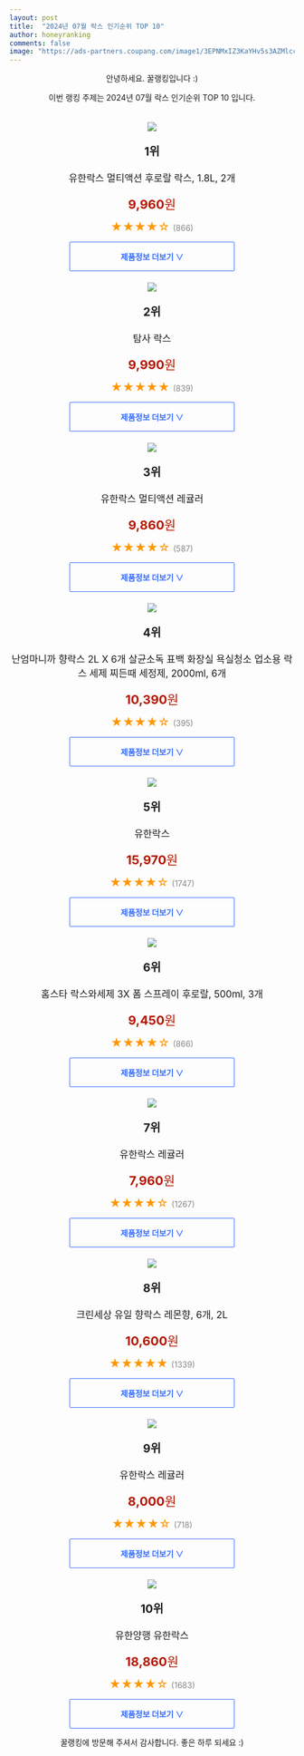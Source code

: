 ```yaml
---
layout: post
title:  "2024년 07월 락스 인기순위 TOP 10"
author: honeyranking
comments: false
image: "https://ads-partners.coupang.com/image1/3EPNMxIZ3KaYHv5s3AZMlcc1dFnMLGFRw59w8cxvyGij9BHAMbWDDMRNMujWGob-qg-aZ3hKgbW9PprwRBU0m-S9fSuLprQDNo6MW2vvcQJ2z3hB4y9j8suNlp93M3Mano-c8dsE1D9J8AX44BUKF_5UX3ZmADqoTDPa22mPIO_CnNWWBnBzDMBsi_ybTc4vz3mENE1be-arwPymM9e9ODMdE4I0OsZhs1z7VJWJraI1LLrj1wPAZjW7LAVY8jgNF4jXSTi0RBEj7ggdXCLcl1MsuRPDsluG6CXpgebSDA=="
---
```

<p style="text-align: center;">안녕하세요. 꿀랭킹입니다 :)</p>
<p style="text-align: center;">이번 랭킹 주제는 2024년 07월 락스 인기순위 TOP 10 입니다.</p><center><img src="https://ads-partners.coupang.com/image1/3EPNMxIZ3KaYHv5s3AZMlcc1dFnMLGFRw59w8cxvyGij9BHAMbWDDMRNMujWGob-qg-aZ3hKgbW9PprwRBU0m-S9fSuLprQDNo6MW2vvcQJ2z3hB4y9j8suNlp93M3Mano-c8dsE1D9J8AX44BUKF_5UX3ZmADqoTDPa22mPIO_CnNWWBnBzDMBsi_ybTc4vz3mENE1be-arwPymM9e9ODMdE4I0OsZhs1z7VJWJraI1LLrj1wPAZjW7LAVY8jgNF4jXSTi0RBEj7ggdXCLcl1MsuRPDsluG6CXpgebSDA==" style="margin-top:20px" /></center><p style="text-align: center; font-size: 20px"><b>1위</b></p><p style="text-align: center; font-size: 17px">유한락스 멀티액션 후로랄 락스, 1.8L, 2개</p><p style="text-align: center;"><span style="color: #b61800; font-size: 22px;"><b>9,960</b>원</span></p><p style="text-align: center;"><span style="color: #ff9600; font-size: 20px;">★★★★☆ </span><span style="color: #878787;">(866)</span></p><center><a href="https://link.coupang.com/re/AFFSDP?lptag=AF3899140&subid=honeyrank&pageKey=6655279972&itemId=22066516701&vendorItemId=89113659739&traceid=V0-153-abdb0ac15694c87f&clickBeacon=4f780470-49f7-11ef-9d85-7ff7857d6470%7E3&requestid=20240725050001051320366121&token=31850C%7CMIXED"><div style="font-size: 14px; display: inline-block; padding: 15px 90px; color: #346aff; border-radius: 2px; border: 1px solid #346aff; cursor: pointer;"><b>제품정보 더보기 &or;</b></div></a></center><center><img src="https://ads-partners.coupang.com/image1/5HXjMNEwiQFGmd6P5A_rgapjJJCoyz3ylBskU38ErWow8L1UzHeEOnRyxBRdcrnn6CTEveT_031gdBI3ez0uakVkq0AZvNf8PnqNIgA8Au4BaY84XuUNJqqPgHgUWuvfSvGrRD7AwFFCkpt7yFy2UfxNRRHGyIxo46tKDYRJFZ0icWqTbEdKln7e38na99EdjSVceA7UldIPKlzuuFVva7rE4nG1d1KnssLB_wtdZhs7RT8Vz2bPgIukEsO2jD2DrlpLaObjnK0kw4Po_m-fjrkVQNZE2HI6W9m2" style="margin-top:20px" /></center><p style="text-align: center; font-size: 20px"><b>2위</b></p><p style="text-align: center; font-size: 17px">탐사 락스</p><p style="text-align: center;"><span style="color: #b61800; font-size: 22px;"><b>9,990</b>원</span></p><p style="text-align: center;"><span style="color: #ff9600; font-size: 20px;">★★★★★ </span><span style="color: #878787;">(839)</span></p><center><a href="https://link.coupang.com/re/AFFSDP?lptag=AF3899140&subid=honeyrank&pageKey=315035808&itemId=1001025618&vendorItemId=5429699959&traceid=V0-153-256dc2a5b321e10b&requestid=20240725050001051320366121&token=31850C%7CMIXED"><div style="font-size: 14px; display: inline-block; padding: 15px 90px; color: #346aff; border-radius: 2px; border: 1px solid #346aff; cursor: pointer;"><b>제품정보 더보기 &or;</b></div></a></center><center><img src="https://ads-partners.coupang.com/image1/HQcN46ScqcAKzfdDHZQLXjQOnZDcY6vGHzb1J6LCno8eZOCJJH-BdiCfSvlL-D3yDbBCV68RO0ZamEqH8yLyn3k-cCVmM-iUA77ZwjhuUnb__vFVYyTbm96q9JwC5T0yjKVoZ_MR9napZ66kSyW8NWmE_wNrdHMQSyve_MVRLwkRJ_FyW7LmhgpM8e76CLi92zzHLlw0H-2XsPhmPdL7cObvJpQSLPl3iqhc4yqgd_RcK6kMtSVFBEClkDNKrQ3ssNrmxGyOyaEZpdANj4eGw6Rm_fQhiGneHw==" style="margin-top:20px" /></center><p style="text-align: center; font-size: 20px"><b>3위</b></p><p style="text-align: center; font-size: 17px">유한락스 멀티액션 레귤러</p><p style="text-align: center;"><span style="color: #b61800; font-size: 22px;"><b>9,860</b>원</span></p><p style="text-align: center;"><span style="color: #ff9600; font-size: 20px;">★★★★☆ </span><span style="color: #878787;">(587)</span></p><center><a href="https://link.coupang.com/re/AFFSDP?lptag=AF3899140&subid=honeyrank&pageKey=315953839&itemId=18796461802&vendorItemId=5433878125&traceid=V0-153-b314cf7478aa160d&requestid=20240725050001051320366121&token=31850C%7CMIXED"><div style="font-size: 14px; display: inline-block; padding: 15px 90px; color: #346aff; border-radius: 2px; border: 1px solid #346aff; cursor: pointer;"><b>제품정보 더보기 &or;</b></div></a></center><center><img src="https://ads-partners.coupang.com/image1/e7IINKlsS1Gd9LuOe4XpeLepH4YhpXsxFPdYh5etjt81sGYZC4FCwbZDt5maphrYBCYG3O5EUHWABhORFWNGBYyQWtPDTSwPllPpFPVcW3I9p5-toNImKiUxGIteL-RYipE1wgJYLCmEEuduPJ3jPXMfyfQKH3wOn0LSIoRC8xh8MNroG-t2DKPpYU-7jJky4OOKPNdYSbNJCn4UzrB7OMqVb7tvHbNg6LP-_ok4wl9iVuqQVCh4VoMIXRFCtxCUoeFfPf4h3JmJY_qYC-HjUAAlqKEoSfuPLmPE0ZN5MhY1Fj6v7XykX0-5evs6dtE=" style="margin-top:20px" /></center><p style="text-align: center; font-size: 20px"><b>4위</b></p><p style="text-align: center; font-size: 17px">난엄마니까 향락스 2L X 6개 살균소독 표백 화장실 욕실청소 업소용 락스 세제 찌든때 세정제, 2000ml, 6개</p><p style="text-align: center;"><span style="color: #b61800; font-size: 22px;"><b>10,390</b>원</span></p><p style="text-align: center;"><span style="color: #ff9600; font-size: 20px;">★★★★☆ </span><span style="color: #878787;">(395)</span></p><center><a href="https://link.coupang.com/re/AFFSDP?lptag=AF3899140&subid=honeyrank&pageKey=7223724775&itemId=18312488952&vendorItemId=85457403379&traceid=V0-153-252cfafe04c41d5f&clickBeacon=4f780470-49f7-11ef-b834-0bf49d115cac%7E3&requestid=20240725050001051320366121&token=31850C%7CMIXED"><div style="font-size: 14px; display: inline-block; padding: 15px 90px; color: #346aff; border-radius: 2px; border: 1px solid #346aff; cursor: pointer;"><b>제품정보 더보기 &or;</b></div></a></center><center><img src="https://ads-partners.coupang.com/image1/Ezx8sE1Q0oJNISIuE5DA6oED2n9z9jfdAjS8D7iTi1K0UGGczmLgGeAZIcGJAKnoA0X5V1lxTA2Haerg9q0Lr4tmkrI-0dy0Gqba11AsGmK-0_Yq9s0oRh6fxKxqQq2P_bnAEImW8MgL3qd_YkjDKZSYKZxlOoP1dGx_y3rZDcQM1FCHE7AEzH8bai8TT1SJUj61g_OuqduBrr2B8GF-Z16V1ENa9_MTajMXOEZ_PlqeGSbWp30MNU0w87kub9lU86XLrUqJm0GZJfRm24RhQw1aGCoutcFcvw==" style="margin-top:20px" /></center><p style="text-align: center; font-size: 20px"><b>5위</b></p><p style="text-align: center; font-size: 17px">유한락스</p><p style="text-align: center;"><span style="color: #b61800; font-size: 22px;"><b>15,970</b>원</span></p><p style="text-align: center;"><span style="color: #ff9600; font-size: 20px;">★★★★☆ </span><span style="color: #878787;">(1747)</span></p><center><a href="https://link.coupang.com/re/AFFSDP?lptag=AF3899140&subid=honeyrank&pageKey=7229549003&itemId=18341416308&vendorItemId=85485640864&traceid=V0-153-0948c79d1196c4cb&requestid=20240725050001051320366121&token=31850C%7CMIXED"><div style="font-size: 14px; display: inline-block; padding: 15px 90px; color: #346aff; border-radius: 2px; border: 1px solid #346aff; cursor: pointer;"><b>제품정보 더보기 &or;</b></div></a></center><center><img src="https://ads-partners.coupang.com/image1/9dtrmmVw4wSN16VC9SbKpJ8-iWGZG4_dU8PVQoMA3sEXgPto5imJJ1bLKU3e6HYfw_bahZyZLefoZqbh-27tYftYH8G92kVO6bxIMLnjaCC42hdkt9XHJmNqto_Q4ZxU5EA8DnarTPhroIbowSW5_3KVDNR_qOXEH0qLDUBBy8XL_xWY1ItrfewMVJXm62xGWB-fgl48dsiPMpXCMtu5BnCO9DVo4fOWt24iLjqtAJV063Av4SsliJFxLTIYITvX4ozFhRez-ol5KzrwZxTFI-2ESu6oRxLtf8tzI49p" style="margin-top:20px" /></center><p style="text-align: center; font-size: 20px"><b>6위</b></p><p style="text-align: center; font-size: 17px">홈스타 락스와세제 3X 폼 스프레이 후로랄, 500ml, 3개</p><p style="text-align: center;"><span style="color: #b61800; font-size: 22px;"><b>9,450</b>원</span></p><p style="text-align: center;"><span style="color: #ff9600; font-size: 20px;">★★★★☆ </span><span style="color: #878787;">(866)</span></p><center><a href="https://link.coupang.com/re/AFFSDP?lptag=AF3899140&subid=honeyrank&pageKey=7331962296&itemId=19801755357&vendorItemId=88446291051&traceid=V0-153-0dd62d69759f284c&clickBeacon=4f780470-49f7-11ef-8b45-ec2475396f75%7E3&requestid=20240725050001051320366121&token=31850C%7CMIXED"><div style="font-size: 14px; display: inline-block; padding: 15px 90px; color: #346aff; border-radius: 2px; border: 1px solid #346aff; cursor: pointer;"><b>제품정보 더보기 &or;</b></div></a></center><center><img src="https://ads-partners.coupang.com/image1/amyDT366EPVBVhAXainZZh_a7XpdfmwCAKgepKS92CxtZYkThavr6ii0jUvGQ7LWNpw_YTyBuFkWtV6a1Gce3bF_ksUfQVbMfAtgf0Nt_EjI4mcaurdNog6Hf0DMwDRjy7de3koetr0J99_YpGUd1UcLtLl2Nh2OuYLfRhukI94xXbcTmkmPmI85Zu7KxKnr7jDBxmbk0tqRcwvE9dCv3QoaoHt4RCFqStlubhinw9aoErpd8lWCm27pHhigL987YmV3LJSjycW13vLHYIoOCClSQFN3KUrPTY-w" style="margin-top:20px" /></center><p style="text-align: center; font-size: 20px"><b>7위</b></p><p style="text-align: center; font-size: 17px">유한락스 레귤러</p><p style="text-align: center;"><span style="color: #b61800; font-size: 22px;"><b>7,960</b>원</span></p><p style="text-align: center;"><span style="color: #ff9600; font-size: 20px;">★★★★☆ </span><span style="color: #878787;">(1267)</span></p><center><a href="https://link.coupang.com/re/AFFSDP?lptag=AF3899140&subid=honeyrank&pageKey=7209394108&itemId=18343851857&vendorItemId=85488005110&traceid=V0-153-80b291c7e333a91a&requestid=20240725050001051320366121&token=31850C%7CMIXED"><div style="font-size: 14px; display: inline-block; padding: 15px 90px; color: #346aff; border-radius: 2px; border: 1px solid #346aff; cursor: pointer;"><b>제품정보 더보기 &or;</b></div></a></center><center><img src="https://ads-partners.coupang.com/image1/qbMy-aaoXmGcrts_qaDlZSDWpR8RsnZFGCOAaUpvJEMdVR_qjx75aR1yhWR-mVs11LWE-TyZr6l4tEkll5bAIFD8pOR7bxHKWMlejDkEDsahRoOoYSsZUvxN-oCdG2MRGAkWuWL4O1ZqsdgtCMWsNP3QALgaLSK1yNLZYEYqRx41_DG8cYb1ePlhP4YWfsC2U3okNBTPIJR3G_7FoCuhojL4phHjzkFt6agmrUYmBXO6-7Uzim7FLW1KC3_W10NFUjf0Rip3Hznvhch97G4vRg_V53DJDtqHl7gU63fDOo8iIVrDIT9sAz7dvyVs" style="margin-top:20px" /></center><p style="text-align: center; font-size: 20px"><b>8위</b></p><p style="text-align: center; font-size: 17px">크린세상 유일 향락스 레몬향, 6개, 2L</p><p style="text-align: center;"><span style="color: #b61800; font-size: 22px;"><b>10,600</b>원</span></p><p style="text-align: center;"><span style="color: #ff9600; font-size: 20px;">★★★★★ </span><span style="color: #878787;">(1339)</span></p><center><a href="https://link.coupang.com/re/AFFSDP?lptag=AF3899140&subid=honeyrank&pageKey=21947200&itemId=85515155&vendorItemId=3145325591&traceid=V0-153-795a9419ec0edaa7&clickBeacon=4f780470-49f7-11ef-bf2c-fb5d36569942%7E3&requestid=20240725050001051320366121&token=31850C%7CMIXED"><div style="font-size: 14px; display: inline-block; padding: 15px 90px; color: #346aff; border-radius: 2px; border: 1px solid #346aff; cursor: pointer;"><b>제품정보 더보기 &or;</b></div></a></center><center><img src="https://ads-partners.coupang.com/image1/ShxRbnFBNq_ry31USoFDdhx75A0plMwANZNvs0sjuKc9yKTRHrg-mAZu-EHpeCGB1lRTm3ESQEsi2pSiXYldA9GTofwr5duJbx9jUoJ9Eap1Uf8m8yEJdNiuXCwk3ycs0Q_lteYBeYPwFGLxMtPLUGuuqR0LZ9Mh5Ht0OmpFSkMZ7oHduUWoyssedLT2MofxvbfcpCXm_urAFL043brf15pxLO0uyWAGIZ6e580Q9vzh50D1mP7t8HS_qAzmaq56A3rfoPURl3Iyiob9pxjHMKwJ_aYcPau6lpU=" style="margin-top:20px" /></center><p style="text-align: center; font-size: 20px"><b>9위</b></p><p style="text-align: center; font-size: 17px">유한락스 레귤러</p><p style="text-align: center;"><span style="color: #b61800; font-size: 22px;"><b>8,000</b>원</span></p><p style="text-align: center;"><span style="color: #ff9600; font-size: 20px;">★★★★☆ </span><span style="color: #878787;">(718)</span></p><center><a href="https://link.coupang.com/re/AFFSDP?lptag=AF3899140&subid=honeyrank&pageKey=7209394108&itemId=20111175509&vendorItemId=3004387457&traceid=V0-153-80b291c7e333a91a&requestid=20240725050001051320366121&token=31850C%7CMIXED"><div style="font-size: 14px; display: inline-block; padding: 15px 90px; color: #346aff; border-radius: 2px; border: 1px solid #346aff; cursor: pointer;"><b>제품정보 더보기 &or;</b></div></a></center><center><img src="https://ads-partners.coupang.com/image1/-Nvan7diQwz_tk2C-Gt6NEFXrEMMtWgadCh2hzXMqwbj5QrNxD_JJr-KJAW0R8SFbBD1QgGA2fb9Ek6P_RdPJSEdMWsnrYw-QkSvrH3R8zjDOeFfAmkXQLjqjv1hEh3YFSmekra1KDVMgISx5yC-R9UQG8w_NaC6d8K_wQUux9b7rrOT3max3zOoYwjearVoOuBmMUdMmwKgRz9DflSj6TmxDdiS93ptzlnyJyt8he_UG7HAoxwmZnpvFZ2_7dLScBqoM7B04F6TntJZUgHV8YYJVMcT-h_2droaFd6eX5USCrCXHMpjN-dsXQ==" style="margin-top:20px" /></center><p style="text-align: center; font-size: 20px"><b>10위</b></p><p style="text-align: center; font-size: 17px">유한양행  유한락스</p><p style="text-align: center;"><span style="color: #b61800; font-size: 22px;"><b>18,860</b>원</span></p><p style="text-align: center;"><span style="color: #ff9600; font-size: 20px;">★★★★☆ </span><span style="color: #878787;">(1683)</span></p><center><a href="https://link.coupang.com/re/AFFSDP?lptag=AF3899140&subid=honeyrank&pageKey=14545700&itemId=60103779&vendorItemId=90736731075&traceid=V0-153-b8da93b7e0a37253&requestid=20240725050001051320366121&token=31850C%7CMIXED"><div style="font-size: 14px; display: inline-block; padding: 15px 90px; color: #346aff; border-radius: 2px; border: 1px solid #346aff; cursor: pointer;"><b>제품정보 더보기 &or;</b></div></a></center><p style="text-align: center;">꿀랭킹에 방문해 주셔서 감사합니다. 좋은 하루 되세요 :)</p>